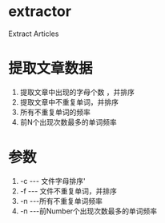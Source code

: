 # extractor
Extract Articles

# 提取文章数据
1. 提取文章中出现的字母个数 ，并排序
2. 提取文章中不重复单词，并排序
3. 所有不重复单词的频率
4. 前N个出现次数最多的单词频率

# 参数
1. -c <file name> --- 文件字母排序'
2. -f <file name> --- 文件不重复单词，并排序
3. -n <filename> ---所有不重复单词频率
4. -n <Number> <filename> ---前Number个出现次数最多的单词频率